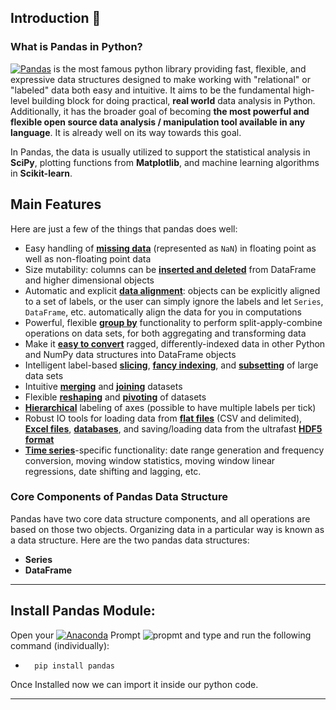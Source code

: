 ## Introduction 👋

### What is Pandas in Python?

[![Pandas](https://img.shields.io/badge/Pandas-2C2D72?style=flat&logo=pandas&logoColor=white)](https://pandas.pydata.org/) is the most famous python library providing fast, flexible, and expressive data structures designed to make working with "relational" or "labeled" data both easy and intuitive. It aims to be the fundamental high-level building block for doing practical, **real world** data analysis in Python. Additionally, it has the broader goal of becoming **the most powerful and flexible open source data analysis / manipulation tool available in any language**. It is already well on its way towards this goal.

In Pandas, the data is usually utilized to support the statistical analysis in **SciPy**, plotting functions from **Matplotlib**, and machine learning algorithms in **Scikit-learn**.

## Main Features

Here are just a few of the things that pandas does well:

- Easy handling of [**missing data**][missing-data] (represented as `NaN`) in floating point as well as non-floating point data
- Size mutability: columns can be [**inserted and deleted**][insertion-deletion] from DataFrame and higher dimensional objects
- Automatic and explicit [**data alignment**][alignment]: objects can be explicitly aligned to a set of labels, or the user can simply
  ignore the labels and let `Series`, `DataFrame`, etc. automatically align the data for you in computations
- Powerful, flexible [**group by**][groupby] functionality to perform split-apply-combine operations on data sets, for both aggregating
  and transforming data
- Make it [**easy to convert**][conversion] ragged, differently-indexed data in other Python and NumPy data structures
  into DataFrame objects
- Intelligent label-based [**slicing**][slicing], [**fancy indexing**][fancy-indexing], and [**subsetting**][subsetting] of
  large data sets
- Intuitive [**merging**][merging] and [**joining**][joining] datasets
- Flexible [**reshaping**][reshape] and [**pivoting**][pivot-table] of datasets
- [**Hierarchical**][mi] labeling of axes (possible to have multiple labels per tick)
- Robust IO tools for loading data from [**flat files**][flat-files] (CSV and delimited), [**Excel files**][excel], [**databases**][db],
  and saving/loading data from the ultrafast [**HDF5 format**][hdfstore]
- [**Time series**][timeseries]-specific functionality: date range generation and frequency conversion, moving window statistics,
  moving window linear regressions, date shifting and lagging, etc.

[missing-data]: https://pandas.pydata.org/pandas-docs/stable/missing_data.html#working-with-missing-data
[insertion-deletion]: https://pandas.pydata.org/pandas-docs/stable/dsintro.html#column-selection-addition-deletion
[alignment]: https://pandas.pydata.org/pandas-docs/stable/dsintro.html?highlight=alignment#intro-to-data-structures
[groupby]: https://pandas.pydata.org/pandas-docs/stable/groupby.html#group-by-split-apply-combine
[conversion]: https://pandas.pydata.org/pandas-docs/stable/dsintro.html#dataframe
[slicing]: https://pandas.pydata.org/pandas-docs/stable/indexing.html#slicing-ranges
[fancy-indexing]: https://pandas.pydata.org/pandas-docs/stable/indexing.html#advanced-indexing-with-ix
[subsetting]: https://pandas.pydata.org/pandas-docs/stable/indexing.html#boolean-indexing
[merging]: https://pandas.pydata.org/pandas-docs/stable/merging.html#database-style-dataframe-joining-merging
[joining]: https://pandas.pydata.org/pandas-docs/stable/merging.html#joining-on-index
[reshape]: https://pandas.pydata.org/pandas-docs/stable/reshaping.html#reshaping-and-pivot-tables
[pivot-table]: https://pandas.pydata.org/pandas-docs/stable/reshaping.html#pivot-tables-and-cross-tabulations
[mi]: https://pandas.pydata.org/pandas-docs/stable/indexing.html#hierarchical-indexing-multiindex
[flat-files]: https://pandas.pydata.org/pandas-docs/stable/io.html#csv-text-files
[excel]: https://pandas.pydata.org/pandas-docs/stable/io.html#excel-files
[db]: https://pandas.pydata.org/pandas-docs/stable/io.html#sql-queries
[hdfstore]: https://pandas.pydata.org/pandas-docs/stable/io.html#hdf5-pytables
[timeseries]: https://pandas.pydata.org/pandas-docs/stable/timeseries.html#time-series-date-functionality

### Core Components of Pandas Data Structure

Pandas have two core data structure components, and all operations are based on those two objects. Organizing data in a particular way is known as a data structure. Here are the two pandas data structures:

- **Series**
- **DataFrame**

---

## Install Pandas Module:

Open your [![Anaconda](https://img.shields.io/badge/Anaconda-342B029.svg?&style=flate&logo=anaconda&logoColor=white)](https://www.anaconda.com/products/individual) Prompt <img alt="propmt" src="https://img.shields.io/badge/-__-000000?style=flat-square&logo=Plex&logoColor=white"> and type and run the following command (individually):

-       pip install pandas

Once Installed now we can import it inside our python code.

---
